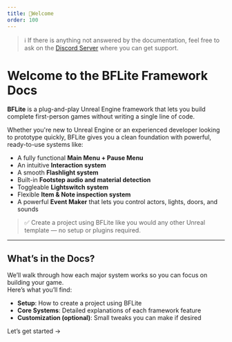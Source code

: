 ```yaml
---
title: 👋Welcome
order: 100
---
```


> ℹ️ If there is anything not answered by the documentation, feel free to ask on the [Discord Server](https://discord.gg/K6VmuhcnQM) where you can get support.

# Welcome to the BFLite Framework Docs

**BFLite** is a plug-and-play Unreal Engine framework that lets you build complete first-person games without writing a single line of code.

Whether you're new to Unreal Engine or an experienced developer looking to prototype quickly, BFLite gives you a clean foundation with powerful, ready-to-use systems like:

- A fully functional **Main Menu + Pause Menu**
- An intuitive **Interaction system**
- A smooth **Flashlight system**
- Built-in **Footstep audio and material detection**
- Toggleable **Lightswitch system**
- Flexible **Item & Note inspection system**
- A powerful **Event Maker** that lets you control actors, lights, doors, and sounds

> ✅ Create a project using BFLite like you would any other Unreal template — no setup or plugins required.

---

## What’s in the Docs?

We’ll walk through how each major system works so you can focus on building your game.  
Here’s what you’ll find:

- **Setup**: How to create a project using BFLite  
- **Core Systems**: Detailed explanations of each framework feature  
- **Customization (optional)**: Small tweaks you can make if desired

Let’s get started →
